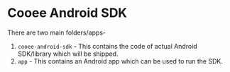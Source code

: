 # Cooee Android SDK

There are two main folders/apps-

1. `cooee-android-sdk` - This contains the code of actual Android SDK/library which will be shipped.
2. `app` - This contains an Android app which can be used to run the SDK.